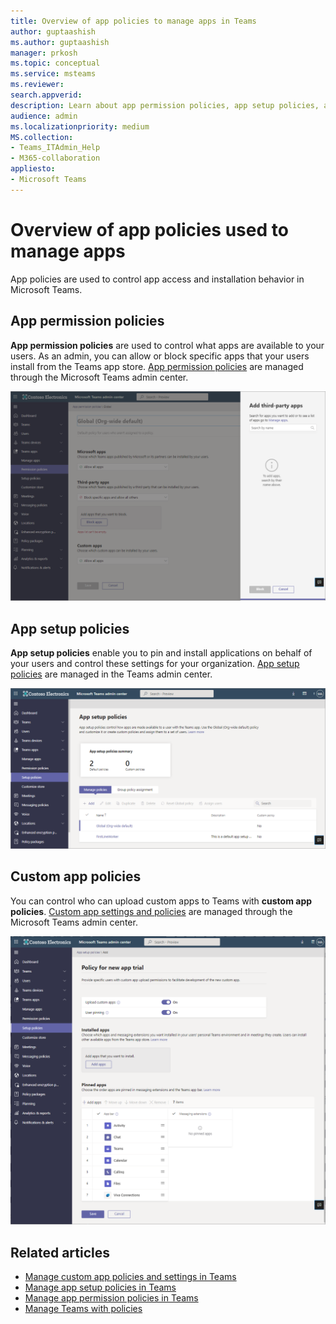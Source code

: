 ```yaml
---
title: Overview of app policies to manage apps in Teams
author: guptaashish
ms.author: guptaashish
manager: prkosh
ms.topic: conceptual
ms.service: msteams
ms.reviewer: 
search.appverid: 
description: Learn about app permission policies, app setup policies, and custom app policies used to manage apps in Microsoft Teams.
audience: admin
ms.localizationpriority: medium
MS.collection: 
- Teams_ITAdmin_Help
- M365-collaboration
appliesto: 
- Microsoft Teams
---
```


# Overview of app policies used to manage apps

App policies are used to control app access and installation behavior in Microsoft Teams.

## App permission policies

**App permission policies** are used to control what apps are available to your users. As an admin, you can allow or block specific apps that your users install from the Teams app store. [App permission policies](teams-app-permission-policies.md) are managed through the Microsoft Teams admin center.

![Screenshot of app permission policy.](media/app-permission-policy.png)

## App setup policies

**App setup policies** enable you to pin and install applications on behalf of your users and control these settings for your organization. [App setup policies](teams-app-setup-policies.md) are managed in the Teams admin center.

![Screenshot of app setup policy in Teams admin center.](media/app-setup-policy.png)

## Custom app policies

You can control who can upload custom apps to Teams with **custom app policies**. [Custom app settings and policies](teams-custom-app-policies-and-settings.md) are managed through the Microsoft Teams admin center.

![Screenshot of custom app policy.](media/custom-app-policy.png)

## Related articles

* [Manage custom app policies and settings in Teams](teams-custom-app-policies-and-settings.md)
* [Manage app setup policies in Teams](teams-app-setup-policies.md)
* [Manage app permission policies in Teams](teams-app-permission-policies.md)
* [Manage Teams with policies](manage-teams-with-policies.md)
